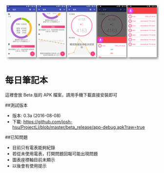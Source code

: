 ![Screenshots](https://github.com/josh-hsu/ProjectLI/blob/master/beta_release/combined.png?raw=true)

# 每日筆記本

這裡會放 Beta 版的 APK 檔案，請用手機下載直接安裝即可

##測試版本

* 版本: 0.3a (2016-08-08)
* 下載: https://github.com/josh-hsu/ProjectLI/blob/master/beta_release/app-debug.apk?raw=true

##已知問題
* 目前只有電表能夠紀錄
* 若從未使用電表，打開問題回報可能出現問題
* 圖表座標軸目前未顯示
* 以後會有使用提示

